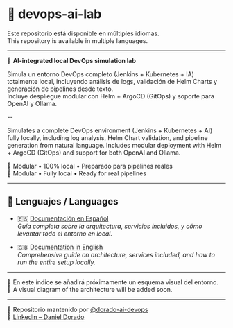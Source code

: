 # 🧪 devops-ai-lab

Este repositorio está disponible en múltiples idiomas.  
This repository is available in multiple languages.

---

🤖 **AI-integrated local DevOps simulation lab**  

Simula un entorno DevOps completo (Jenkins + Kubernetes + IA) totalmente local, incluyendo análisis de logs, validación de Helm Charts y generación de pipelines desde texto.  
Incluye despliegue modular con Helm + ArgoCD (GitOps) y soporte para OpenAI y Ollama.

--

Simulates a complete DevOps environment (Jenkins + Kubernetes + AI) fully locally, including log analysis, Helm Chart validation, and pipeline generation from natural language.
Includes modular deployment with Helm + ArgoCD (GitOps) and support for both OpenAI and Ollama.

🧠 Modular • 100% local • Preparado para pipelines reales  
🧠 Modular • Fully local • Ready for real pipelines

---

## 📘 Lenguajes / Languages

- 🇪🇸 [Documentación en Español](./README_ES.md)  
  _Guía completa sobre la arquitectura, servicios incluidos, y cómo levantar todo el entorno en local._

- 🇬🇧 [Documentation in English](./README_ENG.md)  
  _Comprehensive guide on architecture, services included, and how to run the entire setup locally._

---

📌 En este índice se añadirá próximamente un esquema visual del entorno.  
📌 A visual diagram of the architecture will be added soon.

---

📁 Repositorio mantenido por [@dorado-ai-devops](https://github.com/dorado-ai-devops)  
🔗 [LinkedIn – Daniel Dorado](https://www.linkedin.com/in/doradodaniel/)

